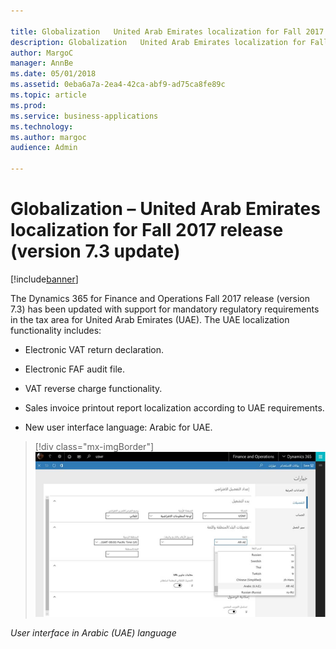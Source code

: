 ```yaml
---

title: Globalization   United Arab Emirates localization for Fall 2017 release  version 7.3 update 
description: Globalization   United Arab Emirates localization for Fall 2017 release  version 7.3 update 
author: MargoC
manager: AnnBe
ms.date: 05/01/2018
ms.assetid: 0eba6a7a-2ea4-42ca-abf9-ad75ca8fe89c
ms.topic: article
ms.prod: 
ms.service: business-applications
ms.technology: 
ms.author: margoc
audience: Admin

---
```

#  Globalization – United Arab Emirates localization for Fall 2017 release (version 7.3 update)




[!include[banner](../../includes/banner.md)]

The Dynamics 365 for Finance and Operations Fall 2017 release (version 7.3) has
been updated with support for mandatory regulatory requirements in the tax area
for United Arab Emirates (UAE). The UAE localization functionality includes:

-   Electronic VAT return declaration.

-   Electronic FAF audit file.

-   VAT reverse charge functionality.

-   Sales invoice printout report localization according to UAE requirements.

-   New user interface language: Arabic for UAE.

> [!div class="mx-imgBorder"] 
> ![User interface in Arabic (UAE) language](media/globalization-united-arab-emirates-localization-fall-2017-release-version-7-3-update-1.png "User interface in Arabic (UAE) language")
<!-- picture -->


*User interface in Arabic (UAE) language*
